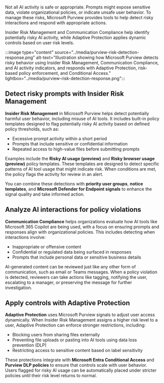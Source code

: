 Not all AI activity is safe or appropriate. Prompts might expose sensitive data, violate organizational policies, or indicate unsafe user behavior. To manage these risks, Microsoft Purview provides tools to help detect risky interactions and respond with appropriate actions.

Insider Risk Management and Communication Compliance help identify potentially risky AI activity, while Adaptive Protection applies dynamic controls based on user risk levels.

:::image type="content" source="../media/purview-risk-detection-response.png" alt-text="Illustration showing how Microsoft Purview detects risky behavior using Insider Risk Management, Communication Compliance, and AI activity indicators, and responds with Adaptive Protection, risk-based policy enforcement, and Conditional Access." lightbox="../media/purview-risk-detection-response.png":::

## Detect risky prompts with Insider Risk Management

**Insider Risk Management** in Microsoft Purview helps detect potentially harmful user behavior, including misuse of AI tools. It includes built-in policy templates designed to flag potentially risky AI activity based on defined policy thresholds, such as:

- Excessive prompt activity within a short period
- Prompts that include sensitive or confidential information
- Repeated access to high-value files before submitting prompts

Examples include the **Risky AI usage (preview)** and **Risky browser usage (preview)** policy templates. These templates are designed to detect specific patterns of AI tool usage that might indicate risk. When conditions are met, the policy flags the activity for review in an alert.

You can combine these detections with **priority user groups**, **notice templates**, and **Microsoft Defender for Endpoint signals** to enhance the signal quality and take informed action.

## Analyze AI interactions for policy violations

**Communication Compliance** helps organizations evaluate how AI tools like Microsoft 365 Copilot are being used, with a focus on ensuring prompts and responses align with organizational policies. This includes detecting when interactions involve:

- Inappropriate or offensive content
- Confidential or regulated data being surfaced in responses
- Prompts that include personal data or sensitive business details

AI-generated content can be reviewed just like any other form of communication, such as email or Teams messages. When a policy violation is detected, reviewers can take actions like tagging, notifying the user, escalating to a manager, or preserving the message for further investigation.

## Apply controls with Adaptive Protection

**Adaptive Protection** uses Microsoft Purview signals to adjust user access dynamically. When Insider Risk Management assigns a higher risk level to a user, Adaptive Protection can enforce stronger restrictions, including:

- Blocking users from sharing files externally
- Preventing file uploads or pasting into AI tools using data loss prevention (DLP)
- Restricting access to sensitive content based on label sensitivity

These protections integrate with **Microsoft Entra Conditional Access** and **Purview DLP policies** to ensure that controls scale with user behavior. Users flagged for risky AI usage can be automatically placed under stricter policies until their risk level returns to normal.

